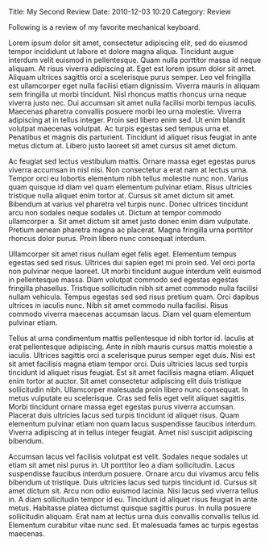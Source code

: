 Title: My Second Review
Date: 2010-12-03 10:20
Category: Review

Following is a review of my favorite mechanical keyboard.

Lorem ipsum dolor sit amet, consectetur adipiscing elit, sed do eiusmod tempor incididunt ut labore et dolore magna aliqua. Tincidunt augue interdum velit euismod in pellentesque. Quam nulla porttitor massa id neque aliquam. At risus viverra adipiscing at. Eget est lorem ipsum dolor sit amet. Aliquam ultrices sagittis orci a scelerisque purus semper. Leo vel fringilla est ullamcorper eget nulla facilisi etiam dignissim. Viverra mauris in aliquam sem fringilla ut morbi tincidunt. Nisl rhoncus mattis rhoncus urna neque viverra justo nec. Dui accumsan sit amet nulla facilisi morbi tempus iaculis. Maecenas pharetra convallis posuere morbi leo urna molestie. Viverra adipiscing at in tellus integer. Proin sed libero enim sed. Ut enim blandit volutpat maecenas volutpat. Ac turpis egestas sed tempus urna et. Penatibus et magnis dis parturient. Tincidunt id aliquet risus feugiat in ante metus dictum at. Libero justo laoreet sit amet cursus sit amet dictum.

Ac feugiat sed lectus vestibulum mattis. Ornare massa eget egestas purus viverra accumsan in nisl nisi. Non consectetur a erat nam at lectus urna. Tempor orci eu lobortis elementum nibh tellus molestie nunc non. Varius quam quisque id diam vel quam elementum pulvinar etiam. Risus ultricies tristique nulla aliquet enim tortor at. Cursus sit amet dictum sit amet. Bibendum at varius vel pharetra vel turpis nunc. Donec ultrices tincidunt arcu non sodales neque sodales ut. Dictum at tempor commodo ullamcorper a. Sit amet dictum sit amet justo donec enim diam vulputate. Pretium aenean pharetra magna ac placerat. Magna fringilla urna porttitor rhoncus dolor purus. Proin libero nunc consequat interdum.

Ullamcorper sit amet risus nullam eget felis eget. Elementum tempus egestas sed sed risus. Ultrices dui sapien eget mi proin sed. Vel orci porta non pulvinar neque laoreet. Ut morbi tincidunt augue interdum velit euismod in pellentesque massa. Diam volutpat commodo sed egestas egestas fringilla phasellus. Tristique sollicitudin nibh sit amet commodo nulla facilisi nullam vehicula. Tempus egestas sed sed risus pretium quam. Orci dapibus ultrices in iaculis nunc. Nibh sit amet commodo nulla facilisi. Risus commodo viverra maecenas accumsan lacus. Diam vel quam elementum pulvinar etiam.

Tellus at urna condimentum mattis pellentesque id nibh tortor id. Iaculis at erat pellentesque adipiscing. Ante in nibh mauris cursus mattis molestie a iaculis. Ultrices sagittis orci a scelerisque purus semper eget duis. Nisi est sit amet facilisis magna etiam tempor orci. Duis ultricies lacus sed turpis tincidunt id aliquet risus feugiat. Est sit amet facilisis magna etiam. Aliquet enim tortor at auctor. Sit amet consectetur adipiscing elit duis tristique sollicitudin nibh. Ullamcorper malesuada proin libero nunc consequat. In metus vulputate eu scelerisque. Cras sed felis eget velit aliquet sagittis. Morbi tincidunt ornare massa eget egestas purus viverra accumsan. Placerat duis ultricies lacus sed turpis tincidunt id aliquet risus. Quam elementum pulvinar etiam non quam lacus suspendisse faucibus interdum. Viverra adipiscing at in tellus integer feugiat. Amet nisl suscipit adipiscing bibendum.

Accumsan lacus vel facilisis volutpat est velit. Sodales neque sodales ut etiam sit amet nisl purus in. Ut porttitor leo a diam sollicitudin. Lacus suspendisse faucibus interdum posuere. Ornare arcu dui vivamus arcu felis bibendum ut tristique. Duis ultricies lacus sed turpis tincidunt id. Cursus sit amet dictum sit. Arcu non odio euismod lacinia. Nisi lacus sed viverra tellus in. A diam sollicitudin tempor id eu. Tincidunt id aliquet risus feugiat in ante metus. Habitasse platea dictumst quisque sagittis purus. In nulla posuere sollicitudin aliquam. Erat nam at lectus urna duis convallis convallis tellus id. Elementum curabitur vitae nunc sed. Et malesuada fames ac turpis egestas maecenas.
